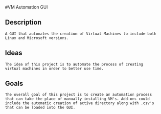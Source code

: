 #VM Automation GUI

## Description
    A GUI that automates the creation of Virtual Machines to include both Linux and Microsoft versions. 
## Ideas
    The idea of this project is to automate the process of creating virtual machines in order to better use time.
## Goals
    The overall goal of this project is to create an automation process that can take the place of manually installing VM's. Add-ons could include the automatic creation of active directory along with .csv's that can be loaded into the GUI.